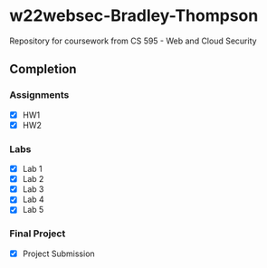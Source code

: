 # w22websec-Bradley-Thompson

Repository for coursework from CS 595 - Web and Cloud Security

## Completion

### Assignments
- [X] HW1
- [X] HW2
### Labs
- [X] Lab 1
- [X] Lab 2
- [X] Lab 3
- [X] Lab 4
- [X] Lab 5
### Final Project
- [X] Project Submission
